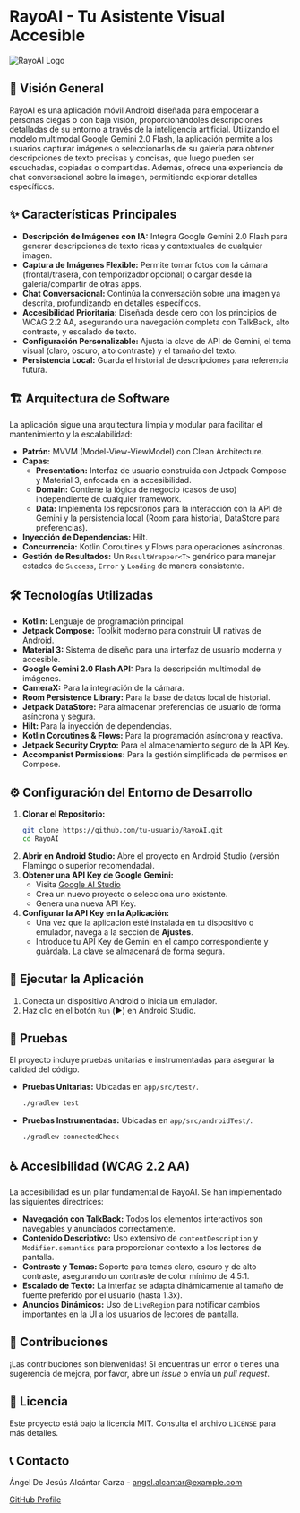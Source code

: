 # RayoAI - Tu Asistente Visual Accesible

![RayoAI Logo](docs/logo.png) <!-- Placeholder para el logo -->

## 🚀 Visión General

RayoAI es una aplicación móvil Android diseñada para empoderar a personas ciegas o con baja visión, proporcionándoles descripciones detalladas de su entorno a través de la inteligencia artificial. Utilizando el modelo multimodal Google Gemini 2.0 Flash, la aplicación permite a los usuarios capturar imágenes o seleccionarlas de su galería para obtener descripciones de texto precisas y concisas, que luego pueden ser escuchadas, copiadas o compartidas. Además, ofrece una experiencia de chat conversacional sobre la imagen, permitiendo explorar detalles específicos.

## ✨ Características Principales

- **Descripción de Imágenes con IA:** Integra Google Gemini 2.0 Flash para generar descripciones de texto ricas y contextuales de cualquier imagen.
- **Captura de Imágenes Flexible:** Permite tomar fotos con la cámara (frontal/trasera, con temporizador opcional) o cargar desde la galería/compartir de otras apps.
- **Chat Conversacional:** Continúa la conversación sobre una imagen ya descrita, profundizando en detalles específicos.
- **Accesibilidad Prioritaria:** Diseñada desde cero con los principios de WCAG 2.2 AA, asegurando una navegación completa con TalkBack, alto contraste, y escalado de texto.
- **Configuración Personalizable:** Ajusta la clave de API de Gemini, el tema visual (claro, oscuro, alto contraste) y el tamaño del texto.
- **Persistencia Local:** Guarda el historial de descripciones para referencia futura.

## 🏗️ Arquitectura de Software

La aplicación sigue una arquitectura limpia y modular para facilitar el mantenimiento y la escalabilidad:

- **Patrón:** MVVM (Model-View-ViewModel) con Clean Architecture.
- **Capas:**
    - **Presentation:** Interfaz de usuario construida con Jetpack Compose y Material 3, enfocada en la accesibilidad.
    - **Domain:** Contiene la lógica de negocio (casos de uso) independiente de cualquier framework.
    - **Data:** Implementa los repositorios para la interacción con la API de Gemini y la persistencia local (Room para historial, DataStore para preferencias).
- **Inyección de Dependencias:** Hilt.
- **Concurrencia:** Kotlin Coroutines y Flows para operaciones asíncronas.
- **Gestión de Resultados:** Un `ResultWrapper<T>` genérico para manejar estados de `Success`, `Error` y `Loading` de manera consistente.

## 🛠️ Tecnologías Utilizadas

- **Kotlin:** Lenguaje de programación principal.
- **Jetpack Compose:** Toolkit moderno para construir UI nativas de Android.
- **Material 3:** Sistema de diseño para una interfaz de usuario moderna y accesible.
- **Google Gemini 2.0 Flash API:** Para la descripción multimodal de imágenes.
- **CameraX:** Para la integración de la cámara.
- **Room Persistence Library:** Para la base de datos local de historial.
- **Jetpack DataStore:** Para almacenar preferencias de usuario de forma asíncrona y segura.
- **Hilt:** Para la inyección de dependencias.
- **Kotlin Coroutines & Flows:** Para la programación asíncrona y reactiva.
- **Jetpack Security Crypto:** Para el almacenamiento seguro de la API Key.
- **Accompanist Permissions:** Para la gestión simplificada de permisos en Compose.

## ⚙️ Configuración del Entorno de Desarrollo

1.  **Clonar el Repositorio:**
    ```bash
    git clone https://github.com/tu-usuario/RayoAI.git
    cd RayoAI
    ```
2.  **Abrir en Android Studio:**
    Abre el proyecto en Android Studio (versión Flamingo o superior recomendada).
3.  **Obtener una API Key de Google Gemini:**
    -   Visita [Google AI Studio](https://aistudio.google.com/)
    -   Crea un nuevo proyecto o selecciona uno existente.
    -   Genera una nueva API Key.
4.  **Configurar la API Key en la Aplicación:**
    -   Una vez que la aplicación esté instalada en tu dispositivo o emulador, navega a la sección de **Ajustes**.
    -   Introduce tu API Key de Gemini en el campo correspondiente y guárdala. La clave se almacenará de forma segura.

## 🚀 Ejecutar la Aplicación

1.  Conecta un dispositivo Android o inicia un emulador.
2.  Haz clic en el botón `Run` (▶️) en Android Studio.

## 🧪 Pruebas

El proyecto incluye pruebas unitarias e instrumentadas para asegurar la calidad del código.

-   **Pruebas Unitarias:** Ubicadas en `app/src/test/`.
    ```bash
    ./gradlew test
    ```
-   **Pruebas Instrumentadas:** Ubicadas en `app/src/androidTest/`.
    ```bash
    ./gradlew connectedCheck
    ```

## ♿ Accesibilidad (WCAG 2.2 AA)

La accesibilidad es un pilar fundamental de RayoAI. Se han implementado las siguientes directrices:

-   **Navegación con TalkBack:** Todos los elementos interactivos son navegables y anunciados correctamente.
-   **Contenido Descriptivo:** Uso extensivo de `contentDescription` y `Modifier.semantics` para proporcionar contexto a los lectores de pantalla.
-   **Contraste y Temas:** Soporte para temas claro, oscuro y de alto contraste, asegurando un contraste de color mínimo de 4.5:1.
-   **Escalado de Texto:** La interfaz se adapta dinámicamente al tamaño de fuente preferido por el usuario (hasta 1.3x).
-   **Anuncios Dinámicos:** Uso de `LiveRegion` para notificar cambios importantes en la UI a los usuarios de lectores de pantalla.

## 🤝 Contribuciones

¡Las contribuciones son bienvenidas! Si encuentras un error o tienes una sugerencia de mejora, por favor, abre un *issue* o envía un *pull request*.

## 📄 Licencia

Este proyecto está bajo la licencia MIT. Consulta el archivo `LICENSE` para más detalles.

## 📞 Contacto

Ángel De Jesús Alcántar Garza - [angel.alcantar@example.com](mailto:angel.alcantar@example.com) <!-- Reemplazar con tu email real -->

[GitHub Profile](https://github.com/Aj-Alcantara)
